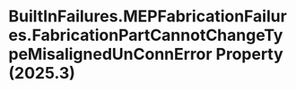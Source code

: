 # BuiltInFailures.MEPFabricationFailures.FabricationPartCannotChangeTypeMisalignedUnConnError Property (2025.3)

﻿